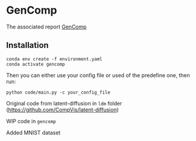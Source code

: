 # GenComp
The associated report [GenComp](https://drive.google.com/file/d/1tj1x9-nQRSKjByAwxCm0avFvru4V7552/view?usp=sharing)

## Installation

```
conda env create -f environment.yaml
conda activate gencomp
```
Then you can either use your config file or used of the predefine one, then run:

```
python code/main.py -c your_config_file
```



Original code from latent-diffusion in `ldm` folder (https://github.com/CompVis/latent-diffusion)

WIP code in `gencomp`

Added MNIST dataset
